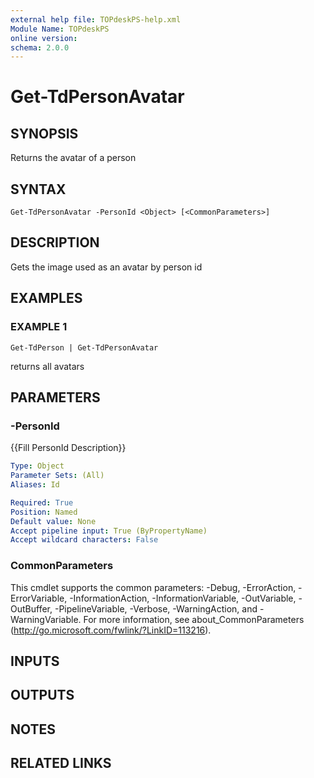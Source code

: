 ```yaml
---
external help file: TOPdeskPS-help.xml
Module Name: TOPdeskPS
online version:
schema: 2.0.0
---
```


# Get-TdPersonAvatar

## SYNOPSIS
Returns the avatar of a person

## SYNTAX

```
Get-TdPersonAvatar -PersonId <Object> [<CommonParameters>]
```

## DESCRIPTION
Gets the image used as an avatar by person id

## EXAMPLES

### EXAMPLE 1
```
Get-TdPerson | Get-TdPersonAvatar
```

returns all avatars

## PARAMETERS

### -PersonId
{{Fill PersonId Description}}

```yaml
Type: Object
Parameter Sets: (All)
Aliases: Id

Required: True
Position: Named
Default value: None
Accept pipeline input: True (ByPropertyName)
Accept wildcard characters: False
```

### CommonParameters
This cmdlet supports the common parameters: -Debug, -ErrorAction, -ErrorVariable, -InformationAction, -InformationVariable, -OutVariable, -OutBuffer, -PipelineVariable, -Verbose, -WarningAction, and -WarningVariable.
For more information, see about_CommonParameters (http://go.microsoft.com/fwlink/?LinkID=113216).

## INPUTS

## OUTPUTS

## NOTES

## RELATED LINKS
